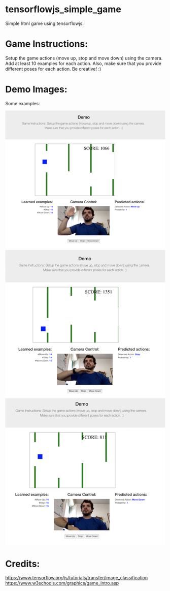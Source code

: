 # tensorflowjs_simple_game
Simple html game using tensorflowjs.

# Game Instructions:
Setup the game actions (move up, stop and move down) using the camera.
Add at least 10 examples for each action.
Also, make sure that you provide different poses for each action. Be creative! :)


# Demo Images: 
Some examples:

![MoveUp](https://github.com/viniciusmonteiro/tensorflowjs_html_simple_game/blob/master/demo/example1.png)
![Stop](https://github.com/viniciusmonteiro/tensorflowjs_html_simple_game/blob/master/demo/example2.png)
![MoveDown](https://github.com/viniciusmonteiro/tensorflowjs_html_simple_game/blob/master/demo/example3.png)


# Credits: 
https://www.tensorflow.org/js/tutorials/transfer/image_classification 
https://www.w3schools.com/graphics/game_intro.asp
